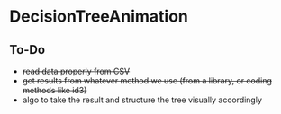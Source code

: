 # DecisionTreeAnimation

## To-Do
* ~~read data properly from CSV~~
* ~~get results from whatever method we use (from a library, or coding methods like id3)~~
* algo to take the result and structure the tree visually accordingly
